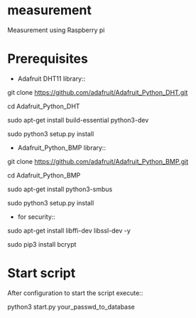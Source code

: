 # measurement

Measurement using Raspberry pi

# Prerequisites

* Adafruit DHT11 library::

git clone https://github.com/adafruit/Adafruit_Python_DHT.git

cd Adafruit_Python_DHT

sudo apt-get install build-essential python3-dev

sudo python3 setup.py install

* Adafruit_Python_BMP library::

git clone https://github.com/adafruit/Adafruit_Python_BMP.git

cd Adafruit_Python_BMP

sudo apt-get install python3-smbus

sudo python3 setup.py install

* for security::

sudo apt-get install libffi-dev libssl-dev -y

sudo pip3 install bcrypt

# Start script

After configuration to start the script execute::

python3 start.py your_passwd_to_database
